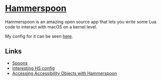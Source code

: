# [Hammerspoon](https://github.com/Hammerspoon/hammerspoon)

Hammerspoon is an amazing open source app that lets you write some Lua code to interact with macOS on a kernel level.

My config for it can be seen [here](https://github.com/nikitavoloboev/dotfiles/blob/master/hammerspoon/init.lua).

## Links

- [Spoons](https://github.com/Hammerspoon/hammerspoon/blob/master/SPOONS.md)
- [Interesting HS config](https://github.com/S1ngS1ng/HammerSpoon)
- [Accessing Accessibility Objects with Hammerspoon](https://github.com/asmagill/hs._asm.axuielement)
